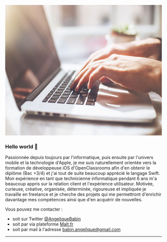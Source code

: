 <img src="https://github.com/jessangel79/jessangel79/blob/main/coding-man-2.jpg"
         alt="AngelAppDev"
         width="1000"
         height="420">

### Hello world 👋
Passionnée depuis toujours par l'informatique, puis ensuite par l'univers mobile et la technologie d'Apple, je me suis naturellement orientée vers la formation de développeuse iOS d'OpenClassrooms afin d'en obtenir le diplôme (Bac +3/4) et j'ai tout de suite beaucoup apprécié le langage Swift. 
Mon expérience en tant que technicienne informatique pendant 6 ans m'a beaucoup appris sur la relation client et l'expérience utilisateur.
Motivée, curieuse, créative, organisée, déterminée, rigoureuse et impliquée je travaille en freelance et je cherche des projets qui me permettront d'enrichir davantage mes compétences ainsi que d'en acquérir de nouvelles.

Vous pouvez me contacter :
- soit sur Twitter [@AngeliqueBabin](https://twitter.com/AngeliqueBabin_)
- soit par via plateforme [Malt.fr](https://www.malt.fr/profile/angeliquebabin)
- soit par mail à l'adresse [babin.angelique@gmail.com](mailto:babin.angelique@gmail.com)

------------

<!--
**jessangel79/jessangel79** is a ✨ _special_ ✨ repository because its `README.md` (this file) appears on your GitHub profile.

Here are some ideas to get you started:

- 🔭 I’m currently working on ...
- 🌱 I’m currently learning ...
- 👯 I’m looking to collaborate on ...
- 🤔 I’m looking for help with ...
- 💬 Ask me about ...
- 📫 How to reach me: ...
- 😄 Pronouns: ...
- ⚡ Fun fact: ...
-->

